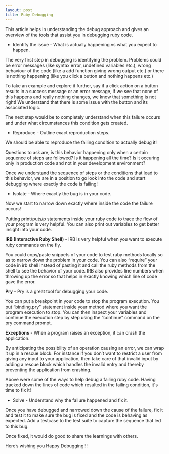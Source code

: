 ```yaml
---
layout: post
title: Ruby Debugging
---
```

This article helps in understanding the debug approach and gives an overview of the tools that assist you in debugging ruby code.

* Identify the issue - What is actually happening vs what you expect to happen.
  
The very first step in debugging is identifying the problem. Problems could be error messages (like syntax error, undefined variables etc.), wrong behaviour of the code (like a add function giving wrong output etc.) or there is nothing happening (like you click a button and nothing happens etc.)

To take an example and explore it further, say if a click action on a button results in a success message or an error message, if we see that none of this happens and really nothing changes, we know that something is not right!  We understand that there is some issue with the button and its associated logic. 

The next step would be to completely understand when this failure occurs and under what circumstances this condition gets created.

* Reproduce - Outline exact reproduction steps. 

We should be able to reproduce the failing condition to actually debug it! 

Questions to ask are, is this behavior happening only when a certain sequence of steps are followed? Is it happening all the time? Is it occuring only in production code and not in your development environment? 

Once we understand the sequence of steps or the conditions that lead to this behavior, we are in a position to go look into the code and start debugging where exactly the code is failing! 

* Isolate - Where exactly the bug is in your code.

Now we start to narrow down exactly where inside the code the failure occurs! 

Putting print/puts/p statements inside your ruby code to trace the flow of your program is very helpful. You can also print out variables to get better insight into your code.


**IRB (Interactive Ruby Shell)** - IRB is very helpful when you want to execute ruby commands on the fly.

You could copy/paste snippets of your code to test ruby methods locally so as to narrow down the problem in your code. You can also “require” your code in irb shell instead of pasting it and call the ruby methods from the shell to see the behavior of your code. IRB also provides line numbers when throwing up the error so that helps in exactly knowing which line of code gave the error. 

**Pry** - Pry is a great tool for debugging your code. 

You can put a breakpoint in your code to stop the program execution. You put “binding.pry” statement inside your method where you want the program execution to stop. You can then inspect your variables and continue the execution step by step using the “continue” command on the pry command prompt. 

**Exceptions** - When a program raises an exception, it can crash the application.

By anticipating the possibility of an operation causing an error, we can wrap it up in a rescue block. For instance if you don’t want to restrict a user from giving any input to your application, then take care of that invalid input by adding a rescue block which handles the invalid entry and thereby preventing the application from crashing.

Above were some of the ways to help debug a failing ruby code. Having tracked down the lines of code which resulted in the failing condition, it's time to fix it!

* Solve - Understand why the failure happened and fix it. 

Once you have debugged and narrowed down the cause of the failure, fix it and test it to make sure the bug is fixed and the code is behaving as expected. Add a testcase to the test suite to capture the sequence that led to this bug.

Once fixed, it would do good to share the learnings with others.

Here’s wishing you Happy Debugging!!!
